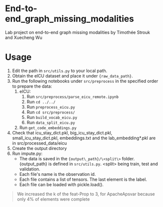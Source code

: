 # End-to-end\_graph\_missing\_modalities
Lab project on end-to-end graph missing modalities by Timothée Strouk and Xuecheng Wu

# Usage
1. Edit the path in `src/utils.py` to your local path.
2. Obtain the eICU dataset and place it under `{raw_data_path}`.
3. Run the following notebooks under `src/preprocess` in the specified order to prepare the data:
   1. eICU:
      1. Run `src/preprocess/parse_eicu_remote.ipynb`
      2. Run `cd ../../`
      3. Run `preprocess_eicu.py`
      4. Run `cd src/preprocess/`
      5. Run `build_vocab_eicu.py`
      6. Run `data_split_eicu.py`
   2. Run `get_code_embeddings.py`
4. Check that icu\_stay\_dict.pkl, big\_icu\_stay\_dict.pkl, small\_icu\_stay\_dict.pkl, embeddings.txt and the lab\_embedding\*.pkl are in src/processed\_data/eicu
5. Create the output directory
6. Run impute.py: 
    + The data is saved in the `{output\_path}/\<split\>` folder. {output\_path} is defined in `src/utils.py`. \<split\> being train, test and validation.
    + Each file's name is the observation id.
    + Each file contains a list of tensors. The last element is the label.
    + Each file can be loaded with pickle.load().

> We increased the k of the feat-Prop to 3, for ApacheApsvar because only 4% of elements were complete
